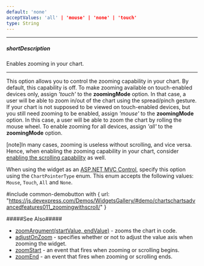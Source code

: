 ```yaml
---
default: 'none'
acceptValues: 'all' | 'mouse' | 'none' | 'touch'
type: String
---
```

---
##### shortDescription
Enables zooming in your chart.

---
This option allows you to control the zooming capability in your chart. By default, this capability is off. To make zooming available on touch-enabled devices only, assign *'touch'* to the **zoomingMode** option. In that case, a user will be able to zoom in/out of the chart using the spread/pinch gesture. If your chart is not supposed to be viewed on touch-enabled devices, but you still need zooming to be enabled, assign *'mouse'* to the **zoomingMode** option. In this case, a user will be able to zoom the chart by rolling the mouse wheel. To enable zooming for all devices, assign *'all'* to the **zoomingMode** option.

[note]In many cases, zooming is useless without scrolling, and vice versa. Hence, when enabling the zooming capability in your chart, consider [enabling the scrolling capability](/api-reference/20%20Data%20Visualization%20Widgets/dxChart/1%20Configuration/scrollingMode.md '/Documentation/ApiReference/Data_Visualization_Widgets/dxChart/Configuration/#scrollingMode') as well.

When using the widget as an [ASP.NET MVC Control](/concepts/35%20ASP.NET%20MVC%20Controls/20%20Fundamentals '/Documentation/Guide/ASP.NET_MVC_Controls/Fundamentals/'), specify this option using the `ChartPointerType` enum. This enum accepts the following values: `Mouse`, `Touch`, `All` and `None`.

#include common-demobutton with {
    url: "https://js.devexpress.com/Demos/WidgetsGallery/#demo/chartschartsadvancedfeatures011_zoomingwithscroll/"
}

#####See Also#####
- [zoomArgument(startValue, endValue)](/api-reference/20%20Data%20Visualization%20Widgets/dxChart/3%20Methods/zoomArgument(startValue_endValue).md '/Documentation/ApiReference/Data_Visualization_Widgets/dxChart/Methods/#zoomArgumentstartValue_endValue') - zooms the chart in code.
- [adjustOnZoom](/api-reference/20%20Data%20Visualization%20Widgets/dxChart/1%20Configuration/adjustOnZoom.md '/Documentation/ApiReference/Data_Visualization_Widgets/dxChart/Configuration/#adjustOnZoom') - specifies whether or not to adjust the value axis when zooming the widget.
- [zoomStart](/api-reference/20%20Data%20Visualization%20Widgets/dxChart/4%20Events/zoomStart.md '/Documentation/ApiReference/Data_Visualization_Widgets/dxChart/Events/#zoomStart') - an event that fires when zooming or scrolling begins.
- [zoomEnd](/api-reference/20%20Data%20Visualization%20Widgets/dxChart/4%20Events/zoomEnd.md '/Documentation/ApiReference/Data_Visualization_Widgets/dxChart/Events/#zoomEnd') - an event that fires when zooming or scrolling ends.